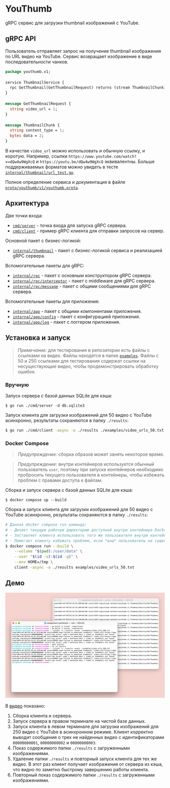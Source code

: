 # YouThumb

gRPC сервис для загрузки thumbnail изображений с YouTube.

## gRPC API

Пользователь отправляет запрос на получение thumbnail изображения по URL видео на YouTube. Сервис
возвращает изображение в виде последовательности чанков.

```proto
package youthumb.v1;

service ThumbnailService {
  rpc GetThumbnail(GetThumbnailRequest) returns (stream ThumbnailChunk);
}

message GetThumbnailRequest {
  string video_url = 1;
}

message ThumbnailChunk {
  string content_type = 1;
  bytes data = 2;
}
```

В качестве `video_url` можно использовать и обычную ссылку, и коротую. Например,
ссылки `https://www.youtube.com/watch?v=dQw4w9WgXcQ` и
`https://youtu.be/dQw4w9WgXcQ` эквивалентны. Больше поддерживаемых форматов можно
увидеть в тесте [`internal/thumbnail/url_test.go`](internal/thumbnail/url_test.go).

Полное определение сервиса и документация в файле [`proto/youthumb/v1/youthumb.proto`](proto/youthumb/v1/youthumb.proto).

## Архитектура

Две точки входа:

- [`cmd/server`](cmd/server) - точка входа для запуска gRPC сервера.
- [`cmd/client`](cmd/client) - пример gRPC клиента для отправки запросов на сервер.

Основной пакет с бизнес-логикой:

- [`internal/thumbnail`](internal/thumbnail) - пакет с бизнес-логикой сервиса и
  реализацией gRPC сервера.

Вспомогательныe пакеты для gRPC:

- [`internal/rpc`](internal/rpc) - пакет с основным конструктором gRPC сервера.
- [`internal/rpc/interceptor`](internal/rpc/interceptor) - пакет с middleware для gRPC сервера.
- [`internal/rpc/message`](internal/rpc/message) - пакет с общими сообщениями для gRPC сервера.

Вспомогательныe пакеты для приложения:

- [`internal/app`](internal/app) - пакет с общими компонентами приложения.
- [`internal/app/config`](internal/app/config) - пакет с конфигурацией приложения.
- [`internal/app/log`](internal/app/log) - пакет с логгером приложения.

## Установка и запуск

> *Примечание:* для тестирования в репозитории есть файлы с ссылками на видео.
> Файлы находятся в папке [`examples`](examples). Файлы с 50 и 250 ссылками для
> тестирования содержат ссылки на несуществующие видео, чтобы продемонстрировать
> обработку ошибок.

### Вручную

Запуск сервера с базой данных SQLite для кэша:

```
$ go run ./cmd/server -d db.sqlite3
```

Запуск клиента для загрузки изображений для 50 видео с YouTube асинхронно, результаты сохраняются в папку `./results`:

```sh
$ go run ./cmd/client -async -o ./results ./examples/video_urls_50.txt
```

### Docker Compose

> *Предупреждение:* сборка образов может занять некоторое время.

> *Предупреждение:* внутри контейнеров используется обычный пользователь `user`, поэтому при запуске контейнеров
> необходимо пробросить текущего пользователя в контейнеры, чтобы избежать проблем с правами доступа к файлам.

Сборка и запуск сервера с базой данных SQLite для кэша:

```
$ docker compose up --build
```

Сборка и запуск клиента для загрузки изображений для 50 видео с YouTube асинхронно, результаты сохраняются в папку
`./results`:

```sh
# Данная docker compose run команда:
# - Делает текущую рабочую директорию доступной внутри контейнера Docker (--volume).
# - Заставляет клиента использовать того же пользователя внутри контейнера, чтобы он мог получить доступ к рабочей директории (--user).
# - Помогает клиенту избежать проблем, если *ваш* пользователь не существует внутри контейнера, устанавливая HOME в *доступную для записи* директорию (--env).
$ docker compose run --build \
    --volume "$(pwd):/user/data" \
    --user "$(id -u):$(id -g)" \
    --env HOME=/tmp \
    client -async -o ./results examples/video_urls_50.txt
```

## Демо

[![](assets/demo.png)](https://drive.google.com/file/d/18OGnqKGRguiHuV0eoTHgOyJAUHd66tS6/view?usp=sharing)

В [видео](https://drive.google.com/file/d/18OGnqKGRguiHuV0eoTHgOyJAUHd66tS6/view?usp=sharing) показано:

1. Сборка клиента и сервера.
2. Запуск сервера в правом терминале на чистой базе данных.
3. Запуск клиента в левом терминале для загрузки изображений для 250 видео с YouTube в асинхронном режиме. Клиент 
   корректно выводит сообщения о трех не найденных видео с идентификаторами `00000000001`, `00000000002` и
   `00000000003`.
4. Показ содержимого папки `./results` с загруженными изображениями.
5. Удаление папки `./results` и повторный запуск клиента для тех же видео. В этот раз клиент получает изображения
   от сервера из кэша, что видно по заметно быстрому завершению работы клиента.
6. Повторный показ содержимого папки `./results` с загруженными изображениями.
